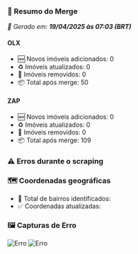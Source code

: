 ### 🔄 Resumo do Merge

_📅 Gerado em: **19/04/2025 às 07:03 (BRT)**_
#### OLX
- 🆕 Novos imóveis adicionados: 0
- ♻️ Imóveis atualizados: 0
- 🛑 Imóveis removidos: 0
- 📦 Total após merge: 50

#### ZAP
- 🆕 Novos imóveis adicionados: 0
- ♻️ Imóveis atualizados: 0
- 🛑 Imóveis removidos: 0
- 📦 Total após merge: 109

### ⚠️ Erros durante o scraping

### 🗺️ Coordenadas geográficas
- 📍 Total de bairros identificados: 
- ✅ Coordenadas atualizadas: 

### 🖼️ Capturas de Erro
![Erro](https://raw.githubusercontent.com/ApenasGabs/querocasa/7a8e19e2f72387db42cd94e2eac10fa785649484/screenshots/erro_zap_18_de_abril_de_2025_às_20-07-37.png)
![Erro](https://raw.githubusercontent.com/ApenasGabs/querocasa/7a8e19e2f72387db42cd94e2eac10fa785649484/screenshots/erro_zap_18_de_abril_de_2025_às_20-46-21.png)
